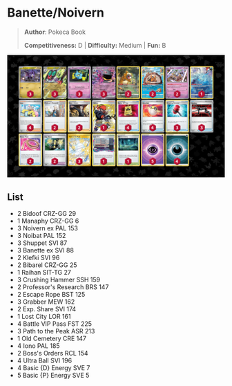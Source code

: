 # Banette/Noivern

> **Author**: Pokeca Book
> 
> **Competitiveness:** D | **Difficulty:** Medium | **Fun:** B

![decklist](../../!Images/Standard/7BST-MEW/Banette-Noivern.png)

## List
* 2 Bidoof CRZ-GG 29
* 1 Manaphy CRZ-GG 6
* 3 Noivern ex PAL 153
* 3 Noibat PAL 152
* 3 Shuppet SVI 87
* 3 Banette ex SVI 88
* 2 Klefki SVI 96
* 2 Bibarel CRZ-GG 25
* 1 Raihan SIT-TG 27
* 3 Crushing Hammer SSH 159
* 2 Professor's Research BRS 147
* 2 Escape Rope BST 125
* 3 Grabber MEW 162
* 2 Exp. Share SVI 174
* 1 Lost City LOR 161
* 4 Battle VIP Pass FST 225
* 3 Path to the Peak ASR 213
* 1 Old Cemetery CRE 147
* 4 Iono PAL 185
* 2 Boss's Orders RCL 154
* 4 Ultra Ball SVI 196
* 4 Basic {D} Energy SVE 7
* 5 Basic {P} Energy SVE 5
